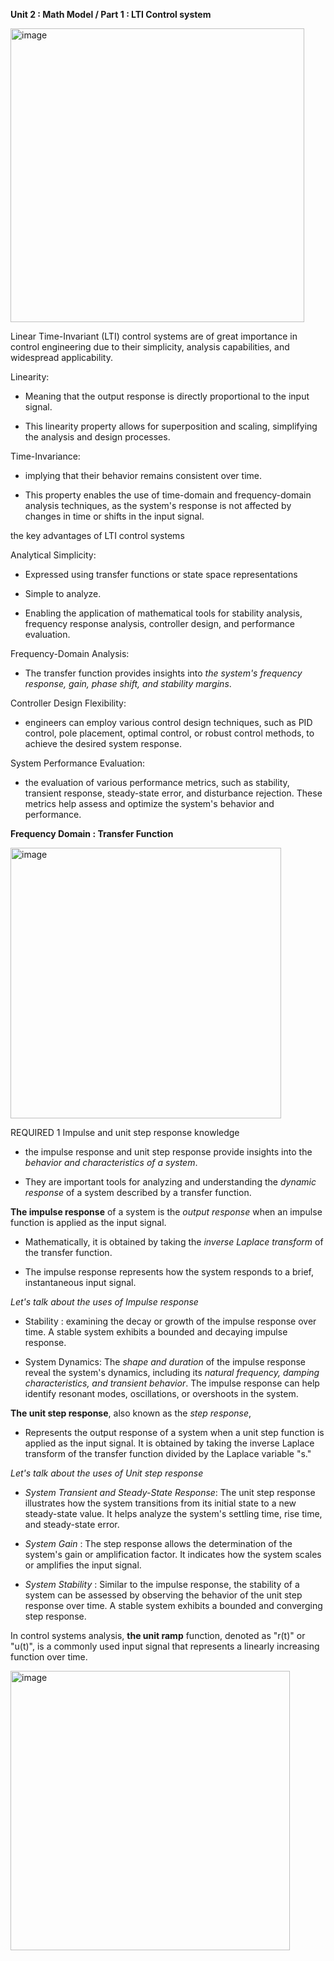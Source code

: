 **Unit 2 : Math Model / Part 1 : LTI Control system**

<img width="470" alt="image" src="https://github.com/PeerawatAltoTechCourse/Linear-Control/assets/132571902/9c1f7657-8b14-4176-b205-2585430c5505">

Linear Time-Invariant (LTI) control systems are of great importance in control engineering due to their simplicity, analysis capabilities, and widespread applicability. 

Linearity:

- Meaning that the output response is directly proportional to the input signal.

- This linearity property allows for superposition and scaling, simplifying the analysis and design processes.

Time-Invariance:

- implying that their behavior remains consistent over time. 

- This property enables the use of time-domain and frequency-domain analysis techniques, as the system's response is not affected by changes in time or shifts in the input signal.

 the key advantages of LTI control systems 

Analytical Simplicity: 

- Expressed using transfer functions or state space representations

- Simple to analyze.

- Enabling the application of mathematical tools for stability analysis, frequency response analysis, controller design, and performance evaluation.


Frequency-Domain Analysis: 

- The transfer function provides insights into _the system's frequency response, gain, phase shift, and stability margins_.

Controller Design Flexibility:

- engineers can employ various control design techniques, such as PID control, pole placement, optimal control, or robust control methods, to achieve the desired system response.

System Performance Evaluation:

-  the evaluation of various performance metrics, such as stability, transient response, steady-state error, and disturbance rejection. These metrics help assess and optimize the system's behavior and performance.

**Frequency Domain : Transfer Function**

<img width="433" alt="image" src="https://github.com/PeerawatAltoTechCourse/Linear-Control/assets/132571902/6fdd0d1b-9997-4632-9d9e-939c32036236">

REQUIRED 1 Impulse and unit step response knowledge

- the impulse response and unit step response provide insights into the _behavior and characteristics of a system_. 

- They are important tools for analyzing and understanding the _dynamic response_ of a system described by a transfer function.

**The impulse response** of a system is the _output response_ when an impulse function is applied as the input signal.

- Mathematically, it is obtained by taking the _inverse Laplace transform_ of the transfer function.

- The impulse response represents how the system responds to a brief, instantaneous input signal.

_Let's talk about the uses of Impulse response_

- Stability :  examining the decay or growth of the impulse response over time. A stable system exhibits a bounded and decaying impulse response.

- System Dynamics: The _shape and duration_ of the impulse response reveal the system's dynamics, including its _natural frequency, damping characteristics, and transient behavior_.
The impulse response can help identify resonant modes, oscillations, or overshoots in the system.

**The unit step response**, also known as the _step response_, 

- Represents the output response of a system when a unit step function is applied as the input signal. It is obtained by taking the inverse Laplace transform of the transfer function divided by the Laplace variable "s."

_Let's talk about the uses of Unit step response_

- _System Transient and Steady-State Response_: The unit step response illustrates how the system transitions from its initial state to a new steady-state value.
It helps analyze the system's settling time, rise time, and steady-state error.

- _System Gain_ : The step response allows the determination of the system's gain or amplification factor. It indicates how the system scales or amplifies the input signal.

- _System Stability_ : Similar to the impulse response, the stability of a system can be assessed by observing the behavior of the unit step response over time. A stable system exhibits a bounded and converging step response.


In control systems analysis, **the unit ramp** function, denoted as "r(t)" or "u(t)", is a commonly used input signal that represents a linearly increasing function over time. 



<img width="447" alt="image" src="https://github.com/PeerawatAltoTechCourse/Linear-Control/assets/132571902/ff1ae812-ee98-4bab-b4a0-eb280040a9a2">


